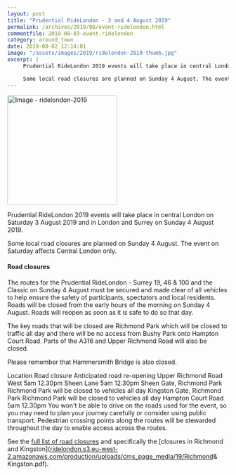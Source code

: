 ```yaml
---
layout: post
title: "Prudential RideLondon - 3 and 4 August 2019"
permalink: /archives/2019/08/event-ridelondon.html
commentfile: 2019-08-03-event-ridelondon
category: around_town
date: 2019-08-02 12:14:01
image: "/assets/images/2019/ridelondon-2019-thumb.jpg"
excerpt: |
     Prudential RideLondon 2019 events will take place in central London on Saturday 3 August 2019 and in London and Surrey on Sunday 4 August 2019.

     Some local road closures are planned on Sunday 4 August. The event on Saturday affects Central London only.
---
```

<a href="/assets/images/2019/ridelondon-2019.jpg" title="Click for a larger image"><img src="/assets/images/2019/ridelondon-2019-thumb.jpg" width="250" alt="Image - ridelondon-2019"  class="photo right"/></a>

Prudential RideLondon 2019 events will take place in central London on Saturday 3 August 2019 and in London and Surrey on Sunday 4 August 2019.

Some local road closures are planned on Sunday 4 August. The event on Saturday affects Central London only.

#### Road closures

The routes for the Prudential RideLondon - Surrey 19, 46 & 100 and the Classic on Sunday 4 August must be secured and made clear of all vehicles to help ensure the safety of participants, spectators and local residents. Roads will be closed from the early hours of the morning on Sunday 4 August. Roads will reopen as soon as it is safe to do so that day.

The key roads that will be closed are Richmond Park which will be closed to traffic all day and there will be no access from Bushy Park onto Hampton Court Road. Parts of the A316 and Upper Richmond Road will also be closed.

Please remember that Hammersmith Bridge is also closed.

Location	Road closure	Anticipated road re-opening
Upper Richmond Road West	5am	12.30pm
Sheen Lane	5am	12.30pm
Sheen Gate, Richmond Park	Richmond Park will be closed to vehicles all day
Kingston Gate, Richmond Park	Richmond Park will be closed to vehicles all day
Hampton Court Road	5am	12.30pm
You won't be able to drive on the roads used for the event, so you may need to plan your journey carefully or consider using public transport. Pedestrian crossing points along the routes will be stewarded throughout the day to enable access across the routes.

See the [full list of road closures]([www.prudentialridelondon.co.uk/info-hub/road-closures/](https://www.prudentialridelondon.co.uk/info-hub/road-closures/)) and specifically the [closures in Richmond and Kingston]([ridelondon.s3.eu-west-2.amazonaws.com/production/uploads/cms_page_media/19/Richmond](https://ridelondon.s3.eu-west-2.amazonaws.com/production/uploads/cms_page_media/19/Richmond )& Kingston.pdf).
